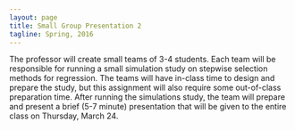```yaml
---
layout: page
title: Small Group Presentation 2
tagline: Spring, 2016
---
```


The professor will create small teams of 3-4 students. Each team will be responsible for running a small simulation study on stepwise selection methods for regression. The teams will have in-class time to design and prepare the study, but this assignment will also require some out-of-class preparation time. After running the simulations study, the team will prepare and present a brief (5-7 minute) presentation that will be given to the entire class on Thursday, March 24. 
